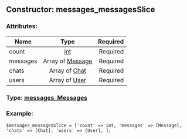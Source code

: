 ## Constructor: messages\_messagesSlice  

### Attributes:

| Name     |    Type       | Required |
|----------|:-------------:|---------:|
|count|[int](../types/int.md) | Required|
|messages|Array of [Message](../types/Message.md) | Required|
|chats|Array of [Chat](../types/Chat.md) | Required|
|users|Array of [User](../types/User.md) | Required|


### Type: [messages\_Messages](../types/messages\_Messages.md)

### Example:


```
$messages_messagesSlice = ['count' => int, 'messages' => [Message], 'chats' => [Chat], 'users' => [User], ];
```